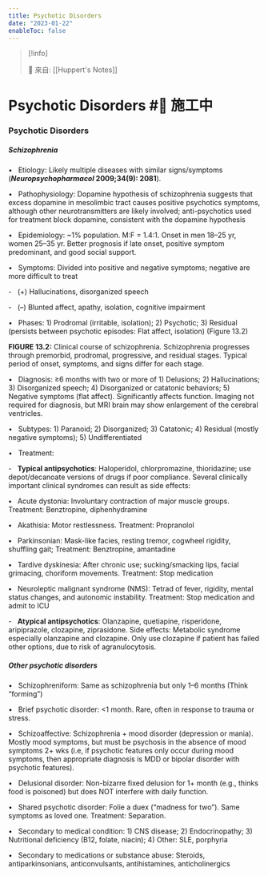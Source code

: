 ```yaml
---
title: Psychotic Disorders
date: "2023-01-22"
enableToc: false
---
```


> [!info]
>
> 🌱 來自: [[Huppert's Notes]]

# Psychotic Disorders #🚧 施工中

### Psychotic Disorders

##### Schizophrenia

•   Etiology: Likely multiple diseases with similar signs/symptoms (***Neuropsychopharmacol* 2009;34(9): 2081**).

•   Pathophysiology: Dopamine hypothesis of schizophrenia suggests that excess dopamine in mesolimbic tract causes positive psychotics symptoms, although other neurotransmitters are likely involved; anti-psychotics used for treatment block dopamine, consistent with the dopamine hypothesis

•   Epidemiology: ~1% population. M:F = 1.4:1. Onset in men 18–25 yr, women 25–35 yr. Better prognosis if late onset, positive symptom predominant, and good social support.

•   Symptoms: Divided into positive and negative symptoms; negative are more difficult to treat

-   (\+) Hallucinations, disorganized speech

-   (–) Blunted affect, apathy, isolation, cognitive impairment

•   Phases: 1) Prodromal (irritable, isolation); 2) Psychotic; 3) Residual (persists between psychotic episodes: Flat affect, isolation) (Figure 13.2)



**FIGURE 13.2:** Clinical course of schizophrenia. Schizophrenia progresses through premorbid, prodromal, progressive, and residual stages. Typical period of onset, symptoms, and signs differ for each stage.

•   Diagnosis: ≥6 months with two or more of 1) Delusions; 2) Hallucinations; 3) Disorganized speech; 4) Disorganized or catatonic behaviors; 5) Negative symptoms (flat affect). Significantly affects function. Imaging not required for diagnosis, but MRI brain may show enlargement of the cerebral ventricles.

•   Subtypes: 1) Paranoid; 2) Disorganized; 3) Catatonic; 4) Residual (mostly negative symptoms); 5) Undifferentiated

•   Treatment:

-   **Typical antipsychotics**: Haloperidol, chlorpromazine, thioridazine; use depot/decanoate versions of drugs if poor compliance. Several clinically important clinical syndromes can result as side effects:

**•**   Acute dystonia: Involuntary contraction of major muscle groups. Treatment: Benztropine, diphenhydramine

**•**   Akathisia: Motor restlessness. Treatment: Propranolol

**•**   Parkinsonian: Mask-like facies, resting tremor, cogwheel rigidity, shuffling gait; Treatment: Benztropine, amantadine

**•**   Tardive dyskinesia: After chronic use; sucking/smacking lips, facial grimacing, choriform movements. Treatment: Stop medication

**•**   Neuroleptic malignant syndrome (NMS): Tetrad of fever, rigidity, mental status changes, and autonomic instability. Treatment: Stop medication and admit to ICU

-   **Atypical antipsychotics**: Olanzapine, quetiapine, risperidone, aripiprazole, clozapine, ziprasidone. Side effects: Metabolic syndrome especially olanzapine and clozapine. Only use clozapine if patient has failed other options, due to risk of agranulocytosis.

##### Other psychotic disorders

•   Schizophreniform: Same as schizophrenia but only 1–6 months (Think “forming”)

•   Brief psychotic disorder: <1 month. Rare, often in response to trauma or stress.

•   Schizoaffective: Schizophrenia \+ mood disorder (depression or mania). Mostly mood symptoms, but must be psychosis in the absence of mood symptoms 2\+ wks (i.e, if psychotic features only occur during mood symptoms, then appropriate diagnosis is MDD or bipolar disorder with psychotic features).

•   Delusional disorder: Non-bizarre fixed delusion for 1\+ month (e.g., thinks food is poisoned) but does NOT interfere with daily function.

•   Shared psychotic disorder: Folie a duex (“madness for two”). Same symptoms as loved one. Treatment: Separation.

•   Secondary to medical condition: 1) CNS disease; 2) Endocrinopathy; 3) Nutritional deficiency (B12, folate, niacin); 4) Other: SLE, porphyria

•   Secondary to medications or substance abuse: Steroids, antiparkinsonians, anticonvulsants, antihistamines, anticholinergics


